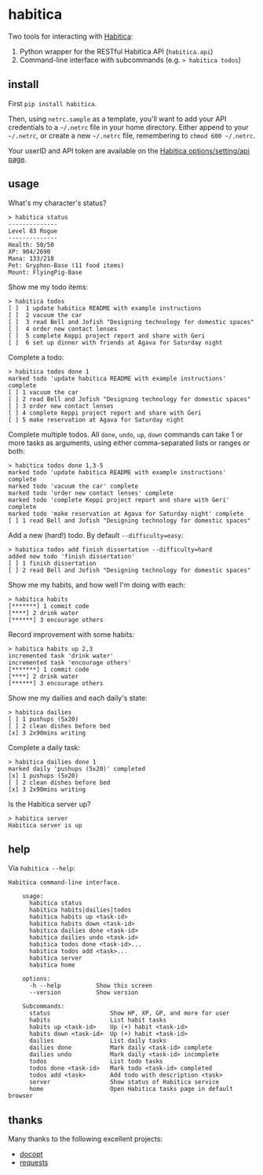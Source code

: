 habitica
========

Two tools for interacting with [Habitica](http://habitica.com):

1. Python wrapper for the RESTful Habitica API (`habitica.api`)
2. Command-line interface with subcommands (e.g. `> habitica todos`)

install
-------

First `pip install habitica`.

Then, using `netrc.sample` as a template, you'll want to add your API
credentials to a `~/.netrc` file in your home directory.  Either append to your
`~/.netrc`, or create a new `~/.netrc` file, remembering to `chmod 600
~/.netrc`.

Your userID and API token are available on the [Habitica options/setting/api
page](https://habitica.com/#/options/settings/api).

usage
-----

What's my character's status?

    > habitica status
    --------------
    Level 83 Rogue
    --------------
    Health: 50/50
    XP: 904/2690
    Mana: 133/218
    Pet: Gryphon-Base (11 food items)
    Mount: FlyingPig-Base

Show me my todo items:

    > habitica todos
    [ ]  1 update habitica README with example instructions
    [ ]  2 vacuum the car
    [ ]  3 read Bell and Jofish "Designing technology for domestic spaces"
    [ ]  4 order new contact lenses
    [ ]  5 complete Keppi project report and share with Geri
    [ ]  6 set up dinner with friends at Agava for Saturday night

Complete a todo:

    > habitica todos done 1
    marked todo 'update habitica README with example instructions' complete
    [ ] 1 vacuum the car
    [ ] 2 read Bell and Jofish "Designing technology for domestic spaces"
    [ ] 3 order new contact lenses
    [ ] 4 complete Keppi project report and share with Geri
    [ ] 5 make reservation at Agava for Saturday night

Complete multiple todos. All `done`, `undo`, `up`, `down` commands can take 1
or more tasks as arguments, using either comma-separated lists or ranges or
both:

    > habitica todos done 1,3-5
    marked todo 'update habitica README with example instructions' complete
    marked todo 'vacuum the car' complete
    marked todo 'order new contact lenses' complete
    marked todo 'complete Keppi project report and share with Geri' complete
    marked todo 'make reservation at Agava for Saturday night' complete
    [ ] 1 read Bell and Jofish "Designing technology for domestic spaces"

Add a new (hard!) todo. By default `--difficulty=easy`:

    > habitica todos add finish dissertation --difficulty=hard
    added new todo 'finish dissertation'
    [ ] 1 finish dissertation
    [ ] 2 read Bell and Jofish "Designing technology for domestic spaces"

Show me my habits, and how well I'm doing with each:

    > habitica habits
    [*******] 1 commit code
    [****] 2 drink water
    [******] 3 encourage others

Record improvement with some habits:

    > habitica habits up 2,3
    incremented task 'drink water'
    incremented task 'encourage others'
    [*******] 1 commit code
    [****] 2 drink water
    [******] 3 encourage others

Show me my dailies and each daily's state:

    > habitica dailies
    [ ] 1 pushups (5x20)
    [ ] 2 clean dishes before bed
    [x] 3 2x90mins writing

Complete a daily task:

    > habitica dailies done 1
    marked daily 'pushups (5x20)' completed
    [x] 1 pushups (5x20)
    [ ] 2 clean dishes before bed
    [x] 3 2x90mins writing

Is the Habitica server up?

    > habitica server
    Habitica server is up

help
----

Via `habitica --help`:

    Habitica command-line interface.

        usage:
          habitica status
          habitica habits|dailies|todos
          habitica habits up <task-id>
          habitica habits down <task-id>
          habitica dailies done <task-id>
          habitica dailies undo <task-id>
          habitica todos done <task-id>...
          habitica todos add <task>...
          habitica server
          habitica home

        options:
          -h --help          Show this screen
          --version          Show version

        Subcommands:
          status                 Show HP, XP, GP, and more for user
          habits                 List habit tasks
          habits up <task-id>    Up (+) habit <task-id>
          habits down <task-id>  Up (+) habit <task-id>
          dailies                List daily tasks
          dailies done           Mark daily <task-id> complete
          dailies undo           Mark daily <task-id> incomplete
          todos                  List todo tasks
          todos done <task-id>   Mark todo <task-id> completed
          todos add <task>       Add todo with description <task>
          server                 Show status of Habitica service
          home                   Open Habitica tasks page in default browser

thanks
------

Many thanks to the following excellent projects:

- [docopt](https://github.com/docopt/docopt)
- [requests](https://github.com/kennethreitz/requests)

